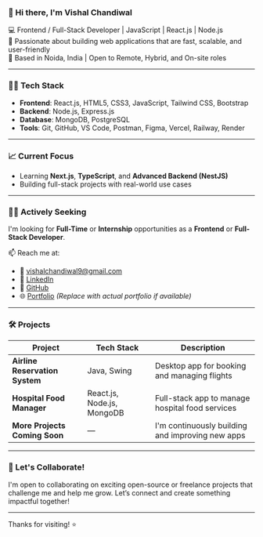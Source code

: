 ### 👋 Hi there, I'm Vishal Chandiwal

💻 Frontend / Full-Stack Developer | JavaScript | React.js | Node.js  
🚀 Passionate about building web applications that are fast, scalable, and user-friendly  
📍 Based in Noida, India | Open to Remote, Hybrid, and On-site roles

---

### 👨‍💻 Tech Stack
- **Frontend**: React.js, HTML5, CSS3, JavaScript, Tailwind CSS, Bootstrap
- **Backend**: Node.js, Express.js
- **Database**: MongoDB, PostgreSQL
- **Tools**: Git, GitHub, VS Code, Postman, Figma, Vercel, Railway, Render

---

### 📈 Current Focus
- Learning **Next.js**, **TypeScript**, and **Advanced Backend (NestJS)**
- Building full-stack projects with real-world use cases

---

### 🧑‍💼 Actively Seeking
I'm looking for **Full-Time** or **Internship** opportunities as a **Frontend** or **Full-Stack Developer**.

📫 Reach me at:
- 📧 [vishalchandiwal9@gmail.com](mailto:vishalchandiwal9@gmail.com)
- 💼 [LinkedIn](https://www.linkedin.com/in/vishalchandiwal)
- 🔗 [GitHub](https://github.com/vishalchandiwal)
- 🌐 [Portfolio](https://your-portfolio-link.com) *(Replace with actual portfolio if available)*

---

### 🛠️ Projects

| Project | Tech Stack | Description |
|--------|------------|-------------|
| **Airline Reservation System** | Java, Swing | Desktop app for booking and managing flights |
| **Hospital Food Manager** | React.js, Node.js, MongoDB | Full-stack app to manage hospital food services |
| **More Projects Coming Soon** | — | I'm continuously building and improving new apps |

---

### 🌱 Let's Collaborate!
I'm open to collaborating on exciting open-source or freelance projects that challenge me and help me grow. Let’s connect and create something impactful together!

---

Thanks for visiting! ⭐️  

